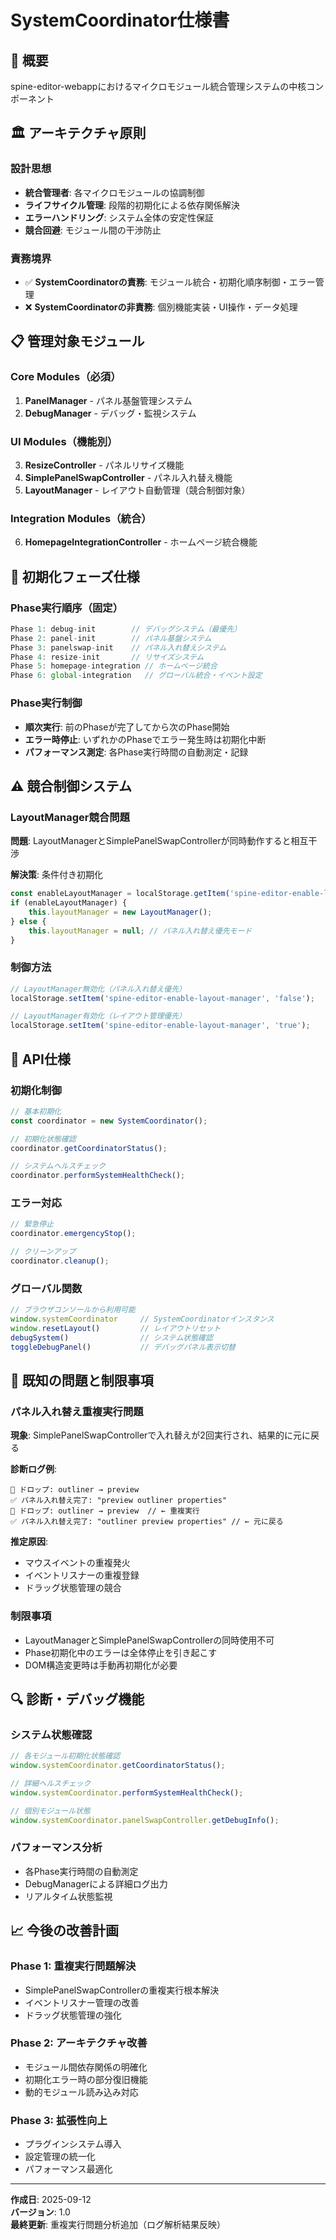 # SystemCoordinator仕様書

## 🎯 概要
spine-editor-webappにおけるマイクロモジュール統合管理システムの中核コンポーネント

## 🏛️ アーキテクチャ原則

### **設計思想**
- **統合管理者**: 各マイクロモジュールの協調制御
- **ライフサイクル管理**: 段階的初期化による依存関係解決
- **エラーハンドリング**: システム全体の安定性保証
- **競合回避**: モジュール間の干渉防止

### **責務境界**
- ✅ **SystemCoordinatorの責務**: モジュール統合・初期化順序制御・エラー管理
- ❌ **SystemCoordinatorの非責務**: 個別機能実装・UI操作・データ処理

## 📋 管理対象モジュール

### **Core Modules（必須）**
1. **PanelManager** - パネル基盤管理システム
2. **DebugManager** - デバッグ・監視システム

### **UI Modules（機能別）**  
3. **ResizeController** - パネルリサイズ機能
4. **SimplePanelSwapController** - パネル入れ替え機能
5. **LayoutManager** - レイアウト自動管理（競合制御対象）

### **Integration Modules（統合）**
6. **HomepageIntegrationController** - ホームページ統合機能

## 🔄 初期化フェーズ仕様

### **Phase実行順序（固定）**
```javascript
Phase 1: debug-init        // デバッグシステム（最優先）
Phase 2: panel-init        // パネル基盤システム
Phase 3: panelswap-init    // パネル入れ替えシステム
Phase 4: resize-init       // リサイズシステム
Phase 5: homepage-integration // ホームページ統合
Phase 6: global-integration   // グローバル統合・イベント設定
```

### **Phase実行制御**
- **順次実行**: 前のPhaseが完了してから次のPhase開始
- **エラー時停止**: いずれかのPhaseでエラー発生時は初期化中断
- **パフォーマンス測定**: 各Phase実行時間の自動測定・記録

## ⚠️ 競合制御システム

### **LayoutManager競合問題**
**問題**: LayoutManagerとSimplePanelSwapControllerが同時動作すると相互干渉

**解決策**: 条件付き初期化
```javascript
const enableLayoutManager = localStorage.getItem('spine-editor-enable-layout-manager') !== 'false';
if (enableLayoutManager) {
    this.layoutManager = new LayoutManager();
} else {
    this.layoutManager = null; // パネル入れ替え優先モード
}
```

### **制御方法**
```javascript
// LayoutManager無効化（パネル入れ替え優先）
localStorage.setItem('spine-editor-enable-layout-manager', 'false');

// LayoutManager有効化（レイアウト管理優先）  
localStorage.setItem('spine-editor-enable-layout-manager', 'true');
```

## 🔧 API仕様

### **初期化制御**
```javascript
// 基本初期化
const coordinator = new SystemCoordinator();

// 初期化状態確認
coordinator.getCoordinatorStatus();

// システムヘルスチェック
coordinator.performSystemHealthCheck();
```

### **エラー対応**
```javascript
// 緊急停止
coordinator.emergencyStop();

// クリーンアップ
coordinator.cleanup();
```

### **グローバル関数**
```javascript
// ブラウザコンソールから利用可能
window.systemCoordinator     // SystemCoordinatorインスタンス
window.resetLayout()         // レイアウトリセット
debugSystem()                // システム状態確認
toggleDebugPanel()           // デバッグパネル表示切替
```

## 🚨 既知の問題と制限事項

### **パネル入れ替え重複実行問題**
**現象**: SimplePanelSwapControllerで入れ替えが2回実行され、結果的に元に戻る

**診断ログ例**:
```
🎯 ドロップ: outliner → preview
✅ パネル入れ替え完了: "preview outliner properties"
🎯 ドロップ: outliner → preview  // ← 重複実行
✅ パネル入れ替え完了: "outliner preview properties" // ← 元に戻る
```

**推定原因**: 
- マウスイベントの重複発火
- イベントリスナーの重複登録
- ドラッグ状態管理の競合

### **制限事項**
- LayoutManagerとSimplePanelSwapControllerの同時使用不可
- Phase初期化中のエラーは全体停止を引き起こす
- DOM構造変更時は手動再初期化が必要

## 🔍 診断・デバッグ機能

### **システム状態確認**
```javascript
// 各モジュール初期化状態確認
window.systemCoordinator.getCoordinatorStatus();

// 詳細ヘルスチェック
window.systemCoordinator.performSystemHealthCheck();

// 個別モジュール状態
window.systemCoordinator.panelSwapController.getDebugInfo();
```

### **パフォーマンス分析**
- 各Phase実行時間の自動測定
- DebugManagerによる詳細ログ出力
- リアルタイム状態監視

## 📈 今後の改善計画

### **Phase 1: 重複実行問題解決**
- SimplePanelSwapControllerの重複実行根本解決
- イベントリスナー管理の改善
- ドラッグ状態管理の強化

### **Phase 2: アーキテクチャ改善**
- モジュール間依存関係の明確化
- 初期化エラー時の部分復旧機能
- 動的モジュール読み込み対応

### **Phase 3: 拡張性向上**
- プラグインシステム導入
- 設定管理の統一化
- パフォーマンス最適化

---

**作成日**: 2025-09-12  
**バージョン**: 1.0  
**最終更新**: 重複実行問題分析追加（ログ解析結果反映）
